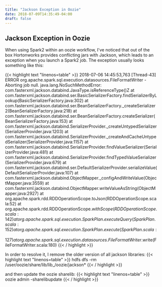 ```yaml
---
title: "Jackson Exception in Oozie"
date: 2018-07-09T14:35:49-04:00
draft: false
---
```


## Jackson Exception in Oozie
When using Spark2 within an oozie workflow, I've noticed that out of the box Hortonworks provides conflicting jars with Jackson, which leads to an exception when you launch a Spark2 job.  The exception usually looks something like this:

{{< highlight text "linenos=table" >}}
2018-07-06 14:45:53,763 [Thread-43] ERROR org.apache.spark.sql.execution.datasources.FileFormatWriter  - Aborting job null.
java.lang.NoSuchMethodError: com.fasterxml.jackson.databind.JavaType.isReferenceType()Z
        at com.fasterxml.jackson.databind.ser.BasicSerializerFactory.findSerializerByLookup(BasicSerializerFactory.java:302)
        at com.fasterxml.jackson.databind.ser.BeanSerializerFactory._createSerializer2(BeanSerializerFactory.java:218)
        at com.fasterxml.jackson.databind.ser.BeanSerializerFactory.createSerializer(BeanSerializerFactory.java:153)
        at com.fasterxml.jackson.databind.SerializerProvider._createUntypedSerializer(SerializerProvider.java:1203)
        at com.fasterxml.jackson.databind.SerializerProvider._createAndCacheUntypedSerializer(SerializerProvider.java:1157)
        at com.fasterxml.jackson.databind.SerializerProvider.findValueSerializer(SerializerProvider.java:481)
        at com.fasterxml.jackson.databind.SerializerProvider.findTypedValueSerializer(SerializerProvider.java:679)
        at com.fasterxml.jackson.databind.ser.DefaultSerializerProvider.serializeValue(DefaultSerializerProvider.java:107)
        at com.fasterxml.jackson.databind.ObjectMapper._configAndWriteValue(ObjectMapper.java:3559)
        at com.fasterxml.jackson.databind.ObjectMapper.writeValueAsString(ObjectMapper.java:2927)
        at org.apache.spark.rdd.RDDOperationScope.toJson(RDDOperationScope.scala:52)
        at org.apache.spark.rdd.RDDOperationScope$.withScope(RDDOperationScope.scala:142)
        at org.apache.spark.sql.execution.SparkPlan.executeQuery(SparkPlan.scala:152)
        at org.apache.spark.sql.execution.SparkPlan.execute(SparkPlan.scala:127)
        at org.apache.spark.sql.execution.datasources.FileFormatWriter$.write(FileFormatWriter.scala:180)
{{< / highlight >}}

In order to resolve it, I remove the older version of all jackson libraries:
{{< highlight text "linenos=table" >}}
hdfs dfs -rm /user/oozie/share/lib/lib_<ts>/oozie/jackson* 
{{< / highlight >}}

and then update the oozie sharelib:
{{< highlight text "linenos=table" >}}
oozie admin -sharelibupdate
{{< / highlight >}}
